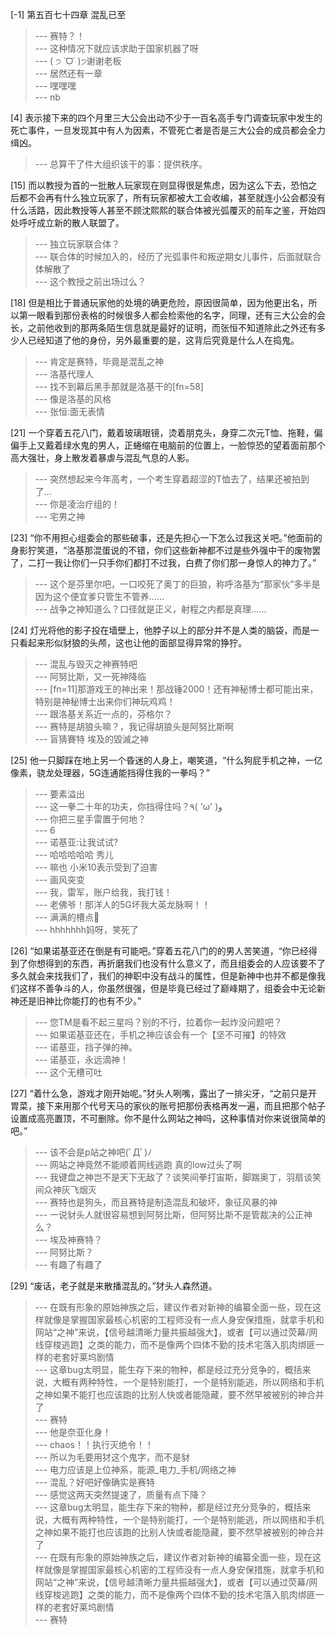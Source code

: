 
[-1] 第五百七十四章 混乱已至
>--- 赛特？！<br>
>--- 这种情况下就应该求助于国家机器了呀<br>
>--- ( ੭ ˙ᗜ˙ )੭谢谢老板<br>
>--- 居然还有一章<br>
>--- 嘿嘿嘿<br>
>--- nb<br>

[4] 表示接下来的四个月里三大公会出动不少于一百名高手专门调查玩家中发生的死亡事件，一旦发现其中有人为因素，不管死亡者是否是三大公会的成员都会全力缉凶。
>--- 总算干了件大组织该干的事：提供秩序。<br>

[15] 而以教授为首的一批散人玩家现在则显得很是焦虑，因为这么下去，恐怕之后都不会再有什么独立玩家了，所有玩家都被大工会收编，甚至就连小公会都没有什么活路，因此教授等人甚至不顾沈熙熙的联合体被光弧覆灭的前车之鉴，开始四处呼吁成立新的散人联盟了。
>--- 独立玩家联合体？<br>
>--- 联合体的时候加入的，经历了光弧事件和叛逆期女儿事件，后面就联合体解散了<br>
>--- 这个教授之前出场过么？<br>

[18] 但是相比于普通玩家他的处境的确更危险，原因很简单，因为他更出名，所以第一眼看到那份表格的时候很多人都会检索他的名字，同理，还有三大公会的会长，之前他收到的那两条陌生信息就是最好的证明，而张恒不知道除此之外还有多少人已经知道了他的身份，另外最重要的是，这背后究竟是什么人在捣鬼。
>--- 肯定是赛特，毕竟是混乱之神<br>
>--- 洛基代理人<br>
>--- 找不到幕后黑手那就是洛基干的[fn=58]<br>
>--- 像是洛基的风格<br>
>--- 张恒:面无表情<br>

[21] 一个穿着五花八门，戴着玻璃眼镜，烫着朋克头，身穿二次元T恤、拖鞋，偏偏手上又戴着绿水鬼的男人，正蜷缩在电脑前的位置上，一脸惊恐的望着面前那个高大强壮，身上散发着暴虐与混乱气息的人影。
>--- 突然想起来今年高考，一个考生穿着超涩的T恤去了，结果还被拍到了…<br>
>--- 你是凌治疗组的！<br>
>--- 宅男之神<br>

[23] “你不用担心组委会的那些破事，还是先担心一下怎么过我这关吧。”他面前的身影狞笑道，“洛基那混蛋说的不错，你们这些新神都不过是些外强中干的废物罢了，二打一我让你们一只手你们都打不过我，白费了你们那一身惊人的神力了。”
>--- 这个是芬里尔吧，一口咬死了奥丁的巨狼，称呼洛基为“那家伙”多半是因为这个便宜爹只管生不管养……<br>
>--- 战争之神知道么？口径就是正义，射程之内都是真理……<br>

[24] 灯光将他的影子投在墙壁上，他脖子以上的部分并不是人类的脑袋，而是一只看起来形似豺狼的头颅，这也让他的面部显得异常的狰狞。
>--- 混乱与毁灭之神赛特吧<br>
>--- 阿努比斯，又一死神降临<br>
>--- [fn=11]那游戏王的神出来！那战锤2000！还有神秘博士都可能出来，特别是神秘博士出来你们神玩鸡鸡！<br>
>--- 跟洛基关系近一点的，芬格尔？<br>
>--- 赛特是胡狼头嘛？，我记得胡狼头是阿努比斯啊<br>
>--- 盲猜賽特
埃及的毀滅之神<br>

[25] 他一只脚踩在地上另一个昏迷的人身上，嘲笑道，“什么狗屁手机之神，一亿像素，骁龙处理器，5G连通能挡得住我的一拳吗？”
>--- 要素溢出<br>
>--- 这一拳二十年的功夫，你挡得住吗？٩( 'ω' )و<br>
>--- 你把三星手雷置于何地？<br>
>--- 6<br>
>--- 诺基亚:让我试试?<br>
>--- 哈哈哈哈哈 秀儿<br>
>--- 嘛也 小米10表示受到了迫害<br>
>--- 画风突变<br>
>--- 我，雷军，账户给我，我打钱！<br>
>--- 老佛爷！那洋人的5G坏我大英龙脉啊！！<br>
>--- 满满的槽点🐶<br>
>--- hhhhhhh妈呀，笑死了<br>

[26] “如果诺基亚还在倒是有可能吧。”穿着五花八门的的男人苦笑道，“你已经得到了你想得到的东西，再折磨我们也没有什么意义了，而且组委会的人应该要不了多久就会来找我们了，我们的神职中没有战斗的属性，但是新神中也并不都是像我们这样不善争斗的人，你虽然很强，但是毕竟已经过了巅峰期了，组委会中无论新神还是旧神比你能打的也有不少。”
>--- 您TM是看不起三星吗？别的不行，拉着你一起炸没问题吧？<br>
>--- 如果诺基亚还在，手机之神应该会有一个【坚不可摧】的特效<br>
>--- 诺基亚，挡子弹的神。<br>
>--- 诺基亚，永远滴神！<br>
>--- 这个无槽可吐<br>

[27] “着什么急，游戏才刚开始呢。”犲头人咧嘴，露出了一排尖牙，“之前只是开胃菜，接下来用那个代号天马的家伙的账号把那份表格再发一遍，而且把那个帖子设置成高亮置顶，不可删除。你不是什么网站之神吗，这种事情对你来说很简单的吧。”
>--- 该不会是p站之神吧(ﾟДﾟ)ﾉ<br>
>--- 网站之神竟然不能顺着网线逃跑  真的low过头了啊<br>
>--- 我键盘之神岂不是天下无敌了？谈笑间拳打宙斯，脚踹奥丁，羽扇谈笑间众神灰飞烟灭<br>
>--- 赛特也是狗头，而且赛特是制造混乱和破坏，象征风暴的神<br>
>--- 一说豺头人就很容易想到阿努比斯，但阿努比斯不是管裁决的公正神么？<br>
>--- 埃及神赛特？<br>
>--- 阿努比斯？<br>
>--- 有趣了有趣了<br>

[29] “废话，老子就是来散播混乱的。”犲头人森然道。
>--- 在既有形象的原始神族之后，建议作者对新神的编纂全面一些，现在这样就像是掌握国家最核心机密的工程师没有一点人身安保措施，就拿手机和网站“之神”来说，【信号越清晰力量共振越强大】，或者【可以通过荧幕/网线穿梭逃跑】之类的能力，而不是像两个四体不勤的技术宅落入肌肉绑匪一样的老套好莱坞剧情<br>
>--- 这章bug太明显，能生存下来的物种，都是经过充分竞争的，概括来说，大概有两种特性，一个是特别能打，一个是特别能逃，所以网络和手机之神如果不能打也应该跑的比别人快或者能隐藏，要不然早被被别的神合并了<br>
>--- 赛特<br>
>--- 他是奈亚化身！<br>
>--- chaos！！执行灭绝令！！<br>
>--- 所以为毛要用犲这个鬼字，而不是豺<br>
>--- 电力应该是上位神系，能源_电力_手机/网络之神<br>
>--- 混乱？好吧好像确实是赛特<br>
>--- 感觉这两天突然提速了，质量有点下降？<br>
>--- 这章bug太明显，能生存下来的物种，都是经过充分竞争的，概括来说，大概有两种特性，一个是特别能打，一个是特别能逃，所以网络和手机之神如果不能打也应该跑的比别人快或者能隐藏，要不然早被被别的神合并了<br>
>--- 在既有形象的原始神族之后，建议作者对新神的编纂全面一些，现在这样就像是掌握国家最核心机密的工程师没有一点人身安保措施，就拿手机和网站“之神”来说，【信号越清晰力量共振越强大】，或者【可以通过荧幕/网线穿梭逃跑】之类的能力，而不是像两个四体不勤的技术宅落入肌肉绑匪一样的老套好莱坞剧情<br>
>--- 赛特<br>
